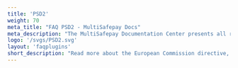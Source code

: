 ```yaml
---
title: 'PSD2'
weight: 70
meta_title: "FAQ PSD2 - MultiSafepay Docs"
meta_description: "The MultiSafepay Documentation Center presents all relevant information about our Plugins and API. You can also find support pages for Payment Methods, Tools and General Questions as well as the contact details of our Support and Integration Teams."
logo: '/svgs/PSD2.svg'
layout: 'faqplugins'
short_description: "Read more about the European Commission directive, Payment Services Directive 2."
---
```

